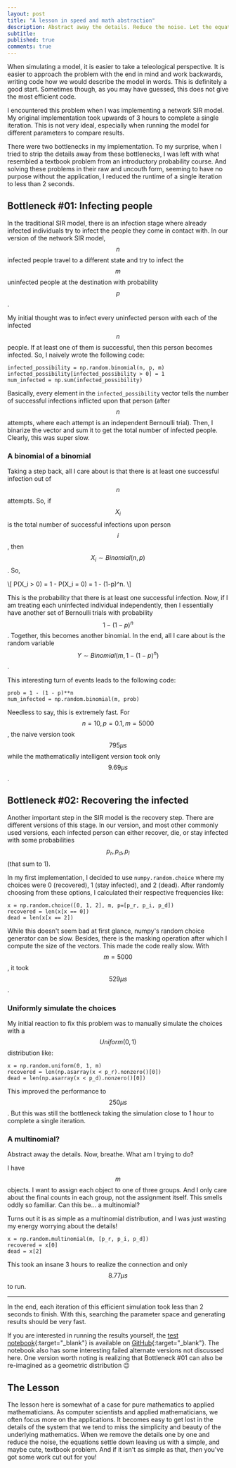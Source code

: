 ```yaml
---
layout: post
title: "A lesson in speed and math abstraction"
description: Abstract away the details. Reduce the noise. Let the equations settle down. Now, breathe to see a clearer picture.
subtitle: 
published: true
comments: true
---
```


When simulating a model, it is easier to take a teleological perspective. It is easier to approach the problem with the end in mind and work backwards, writing code how we would describe the model in words. This is definitely a good start. Sometimes though, as you may have guessed, this does not give the most efficient code.

<!--excerpt_ends-->

I encountered this problem when I was implementing a network SIR model. My original implementation took upwards of 3 hours to complete a single iteration. This is not very ideal, especially when running the model for different parameters to compare results.

There were two bottlenecks in my implementation. To my surprise, when I tried to strip the details away from these bottlenecks, I was left with what resembled a textbook problem from an introductory probability course. And solving these problems in their raw and uncouth form, seeming to have no purpose without the application, I reduced the runtime of a single iteration to less than 2 seconds.

## Bottleneck #01: Infecting people

In the traditional SIR model, there is an infection stage where already infected individuals try to infect the people they come in contact with. In our version of the network SIR model, $$n$$ infected people travel to a different state and try to infect the $$m$$ uninfected people at the destination with probability $$p$$.

My initial thought was to infect every uninfected person with each of the infected $$n$$ people. If at least one of them is successful, then this person becomes infected. So, I naively wrote the following code:

```
infected_possibility = np.random.binomial(n, p, m)
infected_possibility[infected_possibility > 0] = 1
num_infected = np.sum(infected_possibility)
```

Basically, every element in the `infected_possibility` vector tells the number of successful infections inflicted upon that person (after $$n$$ attempts, where each attempt is an independent Bernoulli trial). Then, I binarize the vector and sum it to get the total number of infected people. Clearly, this was super slow.

### A binomial of a binomial

Taking a step back, all I care about is that there is at least one successful infection out of $$n$$ attempts. So, if $$X_i$$ is the total number of successful infections upon person $$i$$, then $$X_i \sim Binomial(n, p)$$. So,

\\[ P(X_i > 0) = 1 - P(X_i = 0)	= 1 - (1-p)^n. \\]

This is the probability that there is at least one successful infection. Now, if I am treating each uninfected individual independently, then I essentially have another set of Bernoulli trials with probability $$1 - (1-p)^n$$. Together, this becomes another binomial. In the end, all I care about is the random variable $$Y \sim Binomial(m, 1 - (1-p)^n)$$.

This interesting turn of events leads to the following code:

```
prob = 1 - (1 - p)**n
num_infected = np.random.binomial(m, prob)
```

Needless to say, this is extremely fast. For $$n = 10, p = 0.1, m = 5000$$, the naive version took $$ 795 \mu s$$ while the mathematically intelligent version took only $$ 9.69 \mu s$$.

## Bottleneck #02: Recovering the infected

Another important step in the SIR model is the recovery step. There are different versions of this stage. In our version, and most other commonly used versions, each infected person can either recover, die, or stay infected with some probabilities $$p_r, p_d, p_i$$ (that sum to 1).

In my first implementation, I decided to use `numpy.random.choice` where my choices were 0 (recovered), 1 (stay infected), and 2 (dead). After randomly choosing from these options, I calculated their respective frequencies like:

```
x = np.random.choice([0, 1, 2], m, p=[p_r, p_i, p_d])
recovered = len(x[x == 0])
dead = len(x[x == 2])
```

While this doesn't seem bad at first glance, numpy's random choice generator can be slow. Besides, there is the masking operation after which I compute the size of the vectors. This made the code really slow. With $$m = 5000$$, it took $$ 529 \mu s$$.

### Uniformly simulate the choices

My initial reaction to fix this problem was to manually simulate the choices with a $$Uniform(0, 1)$$ distribution like:

```
x = np.random.uniform(0, 1, m)
recovered = len(np.asarray(x < p_r).nonzero()[0])
dead = len(np.asarray(x < p_d).nonzero()[0])
```

This improved the performance to $$ 250 \mu s$$. But this was still the bottleneck taking the simulation close to 1 hour to complete a single iteration.

### A multinomial?

Abstract away the details. Now, breathe. What am I trying to do?

I have $$m$$ objects. I want to assign each object to one of three groups. And I only care about the final counts in each group, not the assignment itself. This smells oddly so familiar. Can this be... a multinomial?

Turns out it is as simple as a multinomial distribution, and I was just wasting my energy worrying about the details!

```
x = np.random.multinomial(m, [p_r, p_i, p_d])
recovered = x[0]
dead = x[2]
```

This took an insane 3 hours to realize the connection and only $$ 8.77 \mu s$$ to run.

<hr/> 

In the end, each iteration of this efficient simulation took less than 2 seconds to finish. With this, searching the parameter space and generating results should be very fast.

If you are interested in running the results yourself, the [test notebook](https://gist.github.com/AparaV/11ea3e2b338876ad6fc1aae67fbebad3){:target="_blank"} is available on [GitHub](https://gist.github.com/AparaV/11ea3e2b338876ad6fc1aae67fbebad3){:target="_blank"}. The notebook also has some interesting failed alternate versions not discussed here. One version worth noting is realizing that Bottleneck #01 can also be re-imagined as a geometric distribution 😉

## The Lesson

The lesson here is somewhat of a case for pure mathematics to applied mathematicians. As computer scientists and applied mathematicians, we often focus more on the applications. It becomes easy to get lost in the details of the system that we tend to miss the simplicity and beauty of the underlying mathematics. When we remove the details one by one and reduce the noise, the equations settle down leaving us with a simple, and maybe cute, textbook problem. And if it isn't as simple as that, _then_ you've got some work cut out for you!